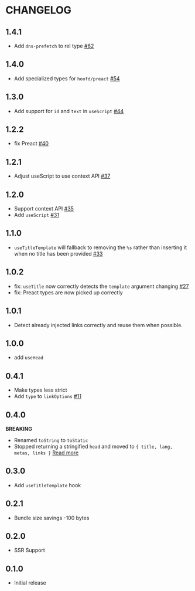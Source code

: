 # CHANGELOG

## 1.4.1

- Add `dns-prefetch` to rel type [#62](https://github.com/JoviDeCroock/hoofd/pull/62)

## 1.4.0

- Add specialized types for `hoofd/preact` [#54](https://github.com/JoviDeCroock/hoofd/pull/54)

## 1.3.0

- Add support for `id` and `text` in `useScript` [#44](https://github.com/JoviDeCroock/hoofd/pull/44)

## 1.2.2

- fix Preact [#40](https://github.com/JoviDeCroock/hoofd/pull/40)

## 1.2.1

- Adjust useScript to use context API [#37](https://github.com/JoviDeCroock/hoofd/pull/37)

## 1.2.0

- Support context API [#35](https://github.com/JoviDeCroock/hoofd/pull/35)
- Add `useScript` [#31](https://github.com/JoviDeCroock/hoofd/pull/31)

## 1.1.0

- `useTitleTemplate` will fallback to removing the `%s` rather than inserting it when no title has been provided [#33](https://github.com/JoviDeCroock/hoofd/pull/33)

## 1.0.2

- fix: `useTitle` now correctly detects the `template` argument changing [#27](https://github.com/JoviDeCroock/hoofd/commit/c6493ff5f4a58da178066d742b0c974e5eda0839)
- fix: Preact types are now picked up correctly

## 1.0.1

- Detect already injected links correctly and reuse them when possible.

## 1.0.0

- add `useHead`

## 0.4.1

- Make types less strict
- Add `type` to `linkOptions` [#11](https://github.com/JoviDeCroock/hoofd/pull/11)

## 0.4.0

**BREAKING**

- Renamed `toString` to `toStatic`
- Stopped returning a stringified `head` and moved to `{ title, lang, metas, links }` [Read more](./README.md#SSR)

## 0.3.0

- Add `useTitleTemplate` hook

## 0.2.1

- Bundle size savings -100 bytes

## 0.2.0

- SSR Support

## 0.1.0

- Initial release
